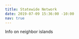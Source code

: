 ```yaml
---
title: Statewide Network
date: 2019-07-09 15:36:00 -10:00
nav: true
---
```


Info on neighbor islands